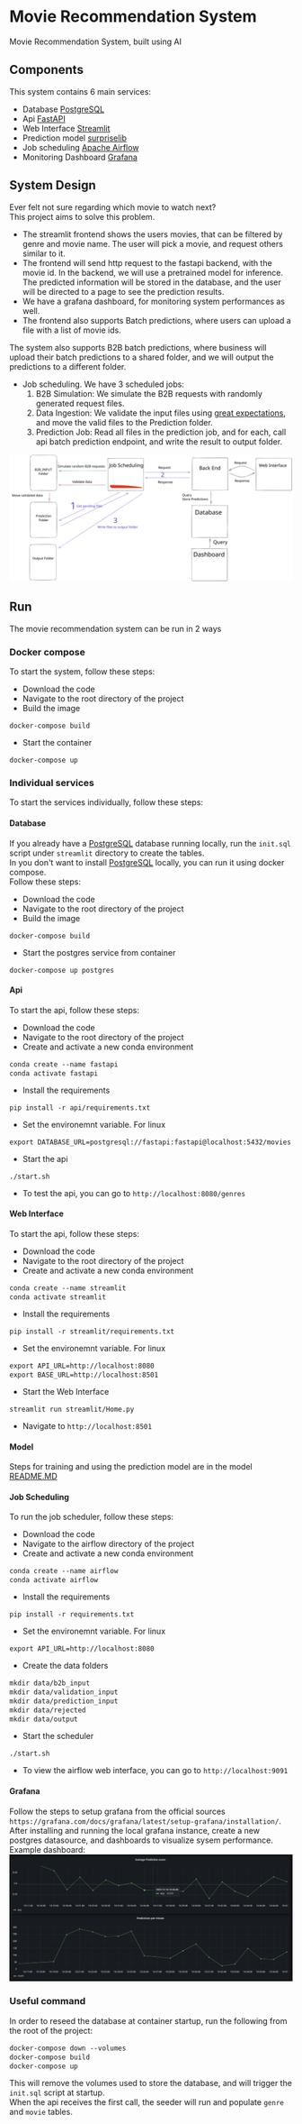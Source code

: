 # Movie Recommendation System

Movie Recommendation System, built using AI

## Components

This system contains 6 main services:

- Database [PostgreSQL]("https://www.postgresql.org/")
- Api [FastAPI]("https://fastapi.tiangolo.com/")
- Web Interface [Streamlit]("https://streamlit.io/")
- Prediction model [surpriselib]("https://surpriselib.com/")
- Job scheduling [Apache Airflow](https://airflow.apache.org/)
- Monitoring Dashboard [Grafana](https://grafana.com/)

## System Design

Ever felt not sure regarding which movie to watch next?<br>
This project aims to solve this problem.<br>

- The streamlit frontend shows the users movies, that can be filtered by genre and movie name. The user will pick a movie, and request others similar to it.
- The frontend will send http request to the fastapi backend, with the movie id. In the backend, we will use a pretrained model for inference. The predicted information will be stored in the database, and the user will be directed to a page to see the prediction results.
- We have a grafana dashboard, for monitoring system performances as well.
- The frontend also supports Batch predictions, where users can upload a file with a list of movie ids.

The system also supports B2B batch predictions, where business will upload their batch predictions to a shared folder, and we will output the predictions to a different folder.

- Job scheduling. We have 3 scheduled jobs:
  1. B2B Simulation: We simulate the B2B requests with randomly generated request files.
  2. Data Ingestion: We validate the input files using [great expectations](https://greatexpectations.io/), and move the valid files to the Prediction folder.
  3. Prediction Job: Read all files in the prediction job, and for each, call api batch prediction endpoint, and write the result to output folder.

![System Design](System%20Design.svg)

## Run

The movie recommendation system can be run in 2 ways

### Docker compose

To start the system, follow these steps:

- Download the code
- Navigate to the root directory of the project
- Build the image

```
docker-compose build
```

- Start the container

```
docker-compose up
```

### Individual services

To start the services individually, follow these steps:

#### Database

If you already have a [PostgreSQL]("https://www.postgresql.org/") database running locally, run the `init.sql` script under `streamlit` directory to create the tables.
<br>
In you don't want to install [PostgreSQL]("https://www.postgresql.org/") locally, you can run it using docker compose.
<br>
Follow these steps:

- Download the code
- Navigate to the root directory of the project
- Build the image

```
docker-compose build
```

- Start the postgres service from container

```
docker-compose up postgres
```

#### Api

To start the api, follow these steps:

- Download the code
- Navigate to the root directory of the project
- Create and activate a new conda environment

```
conda create --name fastapi
conda activate fastapi
```

- Install the requirements

```
pip install -r api/requirements.txt
```

- Set the environemnt variable. For linux

```
export DATABASE_URL=postgresql://fastapi:fastapi@localhost:5432/movies
```

- Start the api

```
./start.sh
```

- To test the api, you can go to `http://localhost:8080/genres`

#### Web Interface

To start the api, follow these steps:

- Download the code
- Navigate to the root directory of the project
- Create and activate a new conda environment

```
conda create --name streamlit
conda activate streamlit
```

- Install the requirements

```
pip install -r streamlit/requirements.txt
```

- Set the environemnt variable. For linux

```
export API_URL=http://localhost:8080
export BASE_URL=http://localhost:8501
```

- Start the Web Interface

```
streamlit run streamlit/Home.py
```

- Navigate to `http://localhost:8501`

#### Model

Steps for training and using the prediction model are in the model [README.MD](model/README.md)

#### Job Scheduling

To run the job scheduler, follow these steps:

- Download the code
- Navigate to the airflow directory of the project
- Create and activate a new conda environment

```
conda create --name airflow
conda activate airflow
```

- Install the requirements

```
pip install -r requirements.txt
```

- Set the environemnt variable. For linux

```
export API_URL=http://localhost:8080
```

- Create the data folders

```
mkdir data/b2b_input
mkdir data/validation_input
mkdir data/prediction_input
mkdir data/rejected
mkdir data/output
```

- Start the scheduler

```
./start.sh
```

- To view the airflow web interface, you can go to `http://localhost:9091`

#### Grafana

Follow the steps to setup grafana from the official sources `https://grafana.com/docs/grafana/latest/setup-grafana/installation/`.<br>
After installing and running the local grafana instance, create a new postgres datasource, and dashboards to visualize sysem performance.
Example dashboard:
![Example dashboard](Example_dashboard.png)

### Useful command

In order to reseed the database at container startup, run the following from the root of the project:

```
docker-compose down --volumes
docker-compose build
docker-compose up
```

This will remove the volumes used to store the database, and will trigger the `init.sql` script at startup.
<br>
When the api receives the first call, the seeder will run and populate `genre` and `movie` tables.
